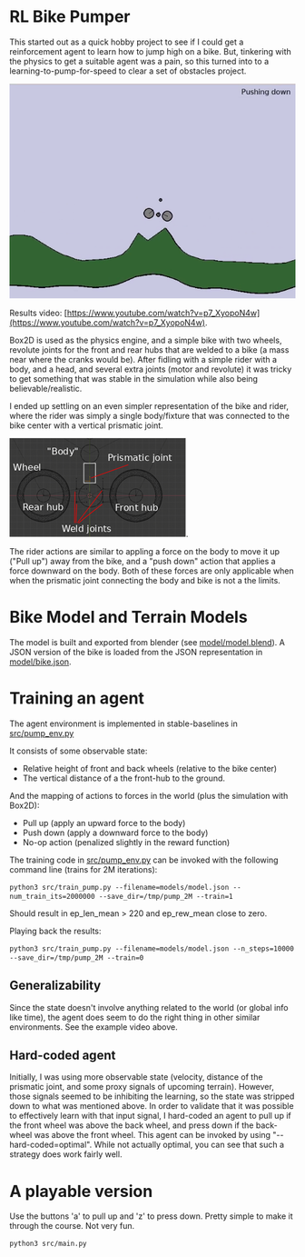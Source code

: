 # RL Bike Pumper

This started out as a quick hobby project to see if I could get
a reinforcement agent to learn how to jump high on a bike. But,
tinkering with the physics to get a suitable agent was a pain,
so this turned into to a learning-to-pump-for-speed to clear a
set of obstacles project.

![doc/screenshot.png](doc/screenshot.png)

Results video: [https://www.youtube.com/watch?v=p7_XyopoN4w](https://www.youtube.com/watch?v=p7_XyopoN4w).

Box2D is used as the physics engine, and a simple bike
with two wheels, revolute joints for the front and rear hubs that
are welded to a bike (a mass near where the cranks would be).
After fidling with a simple rider with a body, and a head, and several
extra joints (motor and revolute) it was tricky to get something that
was stable in the simulation while also being believable/realistic.

I ended up settling on an even simpler
representation of the bike and rider, where the rider was simply a single
body/fixture that was connected to the bike center with a vertical
prismatic joint.

![doc/model.png](doc/model.png).

The rider actions are similar to appling a force on the body to move it
up ("Pull up") away from the bike, and a "push down" action that applies
a force downward on the body. Both of these forces are only applicable
when when the prismatic joint connecting the body and bike is not a the limits.


# Bike Model and Terrain Models

The model is built and exported from blender (see [model/model.blend](model/model.blend)).
A JSON version of the bike is loaded from the JSON representation in [model/bike.json](model/bike.json).

# Training an agent

The agent environment is implemented in stable-baselines in [src/pump_env.py](src/pump_env.py)

It consists of some observable state:

* Relative height of front and back wheels (relative to the bike center)
* The vertical distance of a the front-hub to the ground.

And the mapping of actions to forces in the world (plus the simulation with Box2D):


* Pull up (apply an upward force to the body)
* Push down (apply a downward force to the body)
* No-op action (penalized slightly in the reward function)

The training code in [src/pump_env.py](src/train_pump.py) can be invoked with the following command line (trains for 2M iterations):

```
python3 src/train_pump.py --filename=models/model.json --num_train_its=2000000 --save_dir=/tmp/pump_2M --train=1
```
Should result in ep_len_mean > 220 and ep_rew_mean close to zero.

Playing back the results:

```
python3 src/train_pump.py --filename=models/model.json --n_steps=10000 --save_dir=/tmp/pump_2M --train=0
```

## Generalizability

Since the state doesn't involve anything related to the world (or global info
like time), the agent does seem to do the right thing in other similar environments. See the example video above.

## Hard-coded agent

Initially, I was using more observable state (velocity, distance of the prismatic joint, and
some proxy signals of upcoming terrain). However, those signals seemed to be inhibiting the
learning, so the state was stripped down to what was mentioned above. In order to
validate that it was possible to effectively learn with that input signal, I hard-coded an
agent to pull up if the front wheel was above the back wheel, and press down if the back-wheel
was above the front wheel. This agent can be invoked by using "--hard-coded=optimal". While
not actually optimal, you can see that such a strategy does work fairly well.

# A playable version

Use the buttons 'a' to pull up and 'z' to press down. Pretty simple to
make it through the course. Not very fun.

```
python3 src/main.py
```